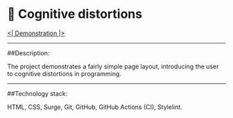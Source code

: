 :art: Сognitive distortions
=======
<!--
### Hexlet tests and linter status:
[![Actions Status](https://github.com/hexletart/layout-designer-project-lvl1/workflows/hexlet-check/badge.svg)](https://github.com/hexletart/layout-designer-project-lvl1/actions)
-->

[<| Demonstration |>](http://layout-designer-project-lvl1-14032021.surge.sh/)

---


##Description:

The project demonstrates a fairly simple page layout, introducing the user to cognitive distortions in programming.

---

##Technology stack:

HTML, CSS, Surge, Git, GitHub, GitHub Actions (CI), Stylelint.
